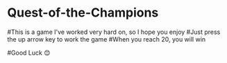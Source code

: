 # Quest-of-the-Champions

#This is a game I've worked very hard on, so I hope you enjoy
#Just press the up arrow key to work the game
#When you reach 20, you will win

#Good Luck 😊
